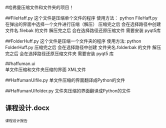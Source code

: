 #哈弗曼压缩文件和文件夹的项目！

##FileHaff.py
    这个文件是压缩单个文件的程序
    使用方法：
        python FileHaff.py 
    在弹出的界面中选择一个文件进行压缩（解压）
    压缩完之后 会在选择路径中创建 文件名.filebak 的文件
    解压完之后 会在选择路径还原压缩文件
	需要安装 pyqt5库

##FolderHuff.py
    这个文件是压缩一个文件夹的程序
    使用方法:
        python FolderHuff.py
    压缩完之后 会在选择路径中创建 文件夹名.folderbak 的文件
    解压完之后 会在选择路径还原压缩文件夹
    需要安装 pyqt5 库

##haffuman.ui  
    单文件压缩和文件夹压缩的界面 XML文件

##HaffumanUIfile.py 
    单文件压缩的界面翻译成Python的文件

##HaffumanUIfolder.py 
    文件夹压缩的界面翻译成Python的文件

## 课程设计.docx
    课程设计报告
